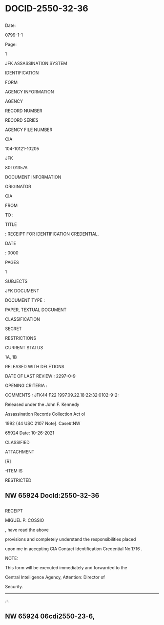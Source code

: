 # DOCID-2550-32-36

##
Date:

0799-1-1

Page:

1

JFK ASSASSINATION SYSTEM

IDENTIFICATION

FORM

AGENCY INFORMATION

AGENCY

RECORD NUMBER

RECORD SERIES

AGENCY FILE NUMBER

CIA

104-10121-10205

JFK

80T01357A

DOCUMENT INFORMATION

ORIGINATOR

CIA

FROM

TO :

TITLE

: RECEIPT FOR IDENTIFICATION CREDENTIAL.

DATE

: 0000

PAGES

1

SUBJECTS

JFK DOCUMENT

DOCUMENT TYPE :

PAPER, TEXTUAL DOCUMENT

CLASSIFICATION

SECRET

RESTRICTIONS

CURRENT STATUS

1A, 1B

RELEASED WITH DELETIONS

DATE OF LAST REVIEW : 2297-0-9

OPENING CRITERIA :

COMMENTS : JFK44:F22 1997.09.22.18:22:32:0102-9-2:

Released under the John F. Kennedy

Assassination Records Collection Act ol

1992 (44 USC 2107 Note]. Case#:NW

65924 Date: 10-26-2021

CLASSIFIED

ATTACHMENT

[R]

-ITEM IS

RESTRICTED

NW 65924 Docld:2550-32-36
---

##
RECEIPT

MIGUEL P. COSSIO

, have read the above

provisions and completely understand the responsibilities placed

upon me in accepting CIA Contact Identification Credential No.1716 .

NOTE:

This form will be executed immediately and forwarded to the

Central Intelligence Agency, Attention: Director of

Security.

---

.-.

NW 65924 06cdi2550-23-6,
---

